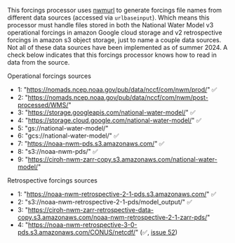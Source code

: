 This forcings processor uses [nwmurl](https://github.com/CIROH-UA/nwmurl) to generate forcings file names from different data sources (accessed via `urlbaseinput`). Which means this processor must handle files stored in both the National Water Model v3 operational forcings in amazon Google cloud storage and v2 retrospective forcings in amazon s3 object storage, just to name a couple data sources. Not all of these data sources have been implemented as of summer 2024. A check below indicates that this forcings processor knows how to read in data from the source. 

Operational forcings sources
* 1: "https://nomads.ncep.noaa.gov/pub/data/nccf/com/nwm/prod/" :white_check_mark:
* 2: "https://nomads.ncep.noaa.gov/pub/data/nccf/com/nwm/post-processed/WMS/"
* 3: "https://storage.googleapis.com/national-water-model/" :white_check_mark:
* 4: "https://storage.cloud.google.com/national-water-model/" :white_check_mark:
* 5: "gs://national-water-model/"
* 6: "gcs://national-water-model/" :white_check_mark:
* 7: "https://noaa-nwm-pds.s3.amazonaws.com/" :white_check_mark:
* 8: "s3://noaa-nwm-pds/" :white_check_mark:
* 9: "https://ciroh-nwm-zarr-copy.s3.amazonaws.com/national-water-model/"

Retrospective forcings sources
* 1: "https://noaa-nwm-retrospective-2-1-pds.s3.amazonaws.com/" :white_check_mark:
* 2: "s3://noaa-nwm-retrospective-2-1-pds/model_output/" :white_check_mark:
* 3: "https://ciroh-nwm-zarr-retrospective-data-copy.s3.amazonaws.com/noaa-nwm-retrospective-2-1-zarr-pds/"
* 4: "https://noaa-nwm-retrospective-3-0-pds.s3.amazonaws.com/CONUS/netcdf/" (:white_check_mark:, [issue 52](https://github.com/CIROH-UA/nwmurl/issues/52))